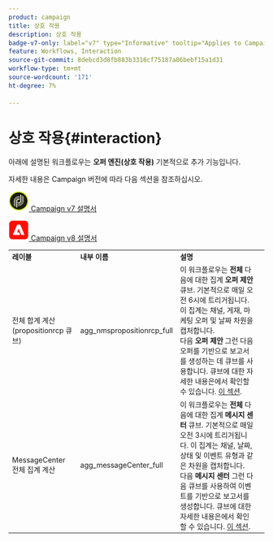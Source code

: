 ```yaml
---
product: campaign
title: 상호 작용
description: 상호 작용
badge-v7-only: label="v7" type="Informative" tooltip="Applies to Campaign Classic v7 only"
feature: Workflows, Interaction
source-git-commit: 8debcd3d8fb883b3316cf75187a86bebf15a1d31
workflow-type: tm+mt
source-wordcount: '171'
ht-degree: 7%

---
```



# 상호 작용{#interaction}



아래에 설명된 워크플로우는 **오퍼 엔진(상호 작용)** 기본적으로 추가 기능입니다.

자세한 내용은 Campaign 버전에 따라 다음 섹션을 참조하십시오.

![](assets/do-not-localize/v7.jpeg)[  Campaign v7 설명서](../../interaction/using/interaction-and-offer-management.md)

![](assets/do-not-localize/v8.png)[  Campaign v8 설명서](https://experienceleague.adobe.com/docs/campaign/campaign-v8/send/interaction/interaction.html)


<table> 
 <tbody> 
  <tr> 
   <td> <strong>레이블</strong><br /> </td> 
   <td> <strong>내부 이름</strong><br /> </td> 
   <td> <strong>설명</strong><br /> </td> 
  </tr> 
  <tr> 
   <td> <span class="uicontrol">전체 합계 계산(propositionrcp 큐브)</span> <br /> </td> 
   <td> <span class="uicontrol">agg_nmspropositionrcp_full</span> <br /> </td> 
   <td> 이 워크플로우는 <strong>전체</strong> 다음에 대한 집계 <strong>오퍼 제안</strong> 큐브. 기본적으로 매일 오전 6시에 트리거됩니다. 이 집계는 채널, 게재, 마케팅 오퍼 및 날짜 차원을 캡처합니다.<br /> 다음 <strong>오퍼 제안</strong> 그런 다음 오퍼를 기반으로 보고서를 생성하는 데 큐브를 사용합니다. 큐브에 대한 자세한 내용은에서 확인할 수 있습니다. <a href="../../reporting/using/ac-cubes.md">이 섹션</a>.<br /> </td> 
  </tr> 
   <tr> 
   <td> <span class="uicontrol">MessageCenter 전체 집계 계산</span> <br /> </td> 
   <td> <span class="uicontrol">agg_messageCenter_full</span> <br /> </td> 
   <td> 이 워크플로우는 <strong>전체</strong> 다음에 대한 집계 <strong>메시지 센터</strong> 큐브. 기본적으로 매일 오전 3시에 트리거됩니다. 이 집계는 채널, 날짜, 상태 및 이벤트 유형과 같은 차원을 캡처합니다.<br /> 다음 <strong>메시지 센터</strong> 그런 다음 큐브를 사용하여 이벤트를 기반으로 보고서를 생성합니다. 큐브에 대한 자세한 내용은에서 확인할 수 있습니다. <a href="../../reporting/using/ac-cubes.md">이 섹션</a>.<br /> </td> 
   <td> <br /> </td> 
  </tr> 
 </tbody> 
</table>

